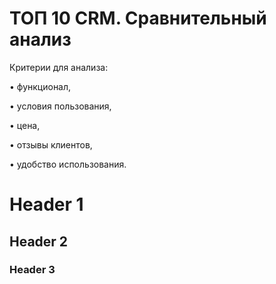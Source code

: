    # ТОП 10 CRM. Сравнительный анализ
Критерии для анализа:

&#8226; функционал,

&#8226; условия пользования,

&#8226; цена,

&#8226; отзывы клиентов,

&#8226; удобство использования.
# Header 1
## Header 2
### Header 3
